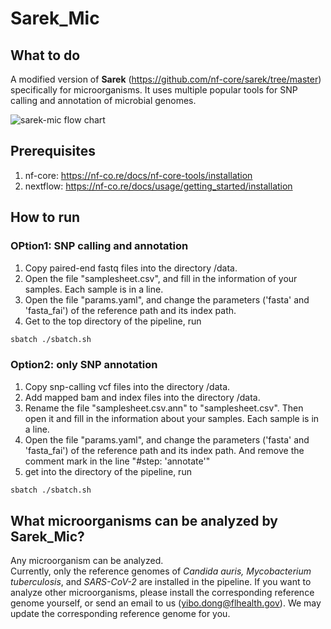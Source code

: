 # Sarek_Mic
## What to do
A modified version of **Sarek** (https://github.com/nf-core/sarek/tree/master) specifically for microorganisms. It uses multiple popular tools for SNP calling and annotation of microbial genomes.


![sarek-mic flow chart](https://github.com/user-attachments/assets/490711ed-fd33-4178-abad-966383e55ab6)

## Prerequisites
1. nf-core:
   https://nf-co.re/docs/nf-core-tools/installation
2. nextflow:
   https://nf-co.re/docs/usage/getting_started/installation
## How to run

### OPtion1: SNP calling and annotation
1. Copy paired-end fastq files into the directory /data. 
2. Open the file "samplesheet.csv", and fill in the information of your samples. Each sample is in a line.
3. Open the file "params.yaml", and change the parameters ('fasta' and 'fasta_fai') of the reference path and its index path. 
4. Get to the top directory of the pipeline, run 
```bash
sbatch ./sbatch.sh
```
### Option2: only SNP annotation 
1. Copy snp-calling vcf files into the directory /data.
2. Add mapped bam and index files into the directory /data.
3. Rename the file "samplesheet.csv.ann" to "samplesheet.csv". Then open it and fill in the information about your samples. Each sample is in a line.
4. Open the file "params.yaml", and change the parameters ('fasta' and 'fasta_fai') of the reference path and its index path. And remove the comment mark in the line "#step: 'annotate'" 
5. get into the directory of the pipeline, run 
```bash
sbatch ./sbatch.sh
```
## What microorganisms can be analyzed by Sarek_Mic?
Any microorganism can be analyzed.      
Currently, only the reference genomes of *Candida auris, Mycobacterium tuberculosis*, and *SARS-CoV-2* are installed in the pipeline. If you want to analyze other microorganisms, please install the corresponding reference genome yourself, or send an email to us (yibo.dong@flhealth.gov). We may update the corresponding reference genome for you.

